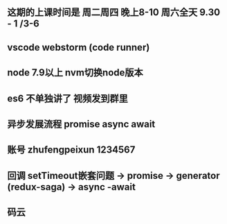 ## 这期的上课时间是 周二周四 晚上8-10 周六全天 9.30 - 1 /3-6

## vscode webstorm (code runner)

## node 7.9以上 nvm切换node版本

## es6 不单独讲了 视频发到群里

## 异步发展流程  promise async await

## 账号 zhufengpeixun  1234567

## 回调 setTimeout嵌套问题 -> promise -> generator (redux-saga) -> async -await 

## 码云